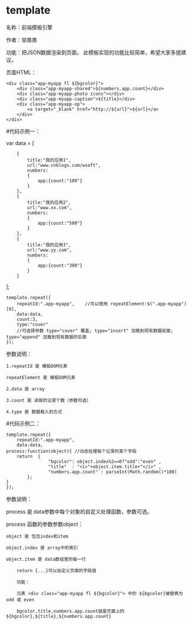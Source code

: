 # template
名称：前端模板引擎

作者：邬畏畏

功能：把JSON数据渲染到页面。
      此模板实现的功能比较简单，希望大家多提建议。

页面HTML：

    <div class="app-myapp fl ${bgcolor}">
        <div class="app-myapp-shared">${numbers.app.count}</div>
        <div class="app-myapp-photo icons"></div>
        <div class="app-myapp-caption">${title}</div>
        <div class="app-myapp-op">
            <a target="_blank" href="http://${url}">${url}</a>
        </div>
    </div>

#代码示例一：


var data = [

        {
        	title:"我的应用1",
            url:"www.cnblogs.com/wsoft",
        	numbers:
        	{
        		app:{count:"100"}
        	}
        },
        {
        	title:"我的应用2",
            url:"www.xx.com",
            numbers:
            {
                app:{count:"500"}
            }
        },
        {
        	title:"我的应用3",
            url:"www.yy.com",
            numbers:
            {
                app:{count:"300"}
            }
        }
];


    template.repeat({
        repeatId:".app-myapp",    //可以使用 repeatElement:$(".app-myapp")[0],
        data:data,
        count:3,
        type:"cover"         
        //可选择参数 type="cover" 覆盖; type="insert" 加载到现有数据前面; type="append" 加载到现有数据的后面
    });


参数说明：

	1.repeatId 是 模板DOM元素

	repeatElement 是 模板DOM元素
  
	2.data 是 array

	3.count 是 读取的记录个数（参数可选）

	4.type 是 数据载入的方式



#代码示例二：

    template.repeat({
        repeatId:".app-myapp",
        data:data,
	process:function(object){ //动态处理每个记录的某个字段
		return  {
                    "bgcolor": object.index%2==0?"odd":"even" ,
                    "title"  : "<i>"+object.item.title+"</i>" ,
                    "numbers.app.count" : parseInt(Math.random()*100)
            };
	}
    });

参数说明：

process 是 data参数中每个对象的自定义处理函数，参数可选。

process	函数的参数参数object：

	object 是 包含index和item
	
	object.index 是 array中的索引
	
	object.item 是 data数组里的每一行
	
        return {...}可以自定义页面的字段值
        
        功能： 
        
        元素 <div class="app-myapp fl ${bgcolor}"> 中的 ${bgcolor}被替换为 odd 或 even
        
        bgcolor,title,numbers.app.count就是页面上的${bgcolor},${title},${numbers.app.count}
        
	



